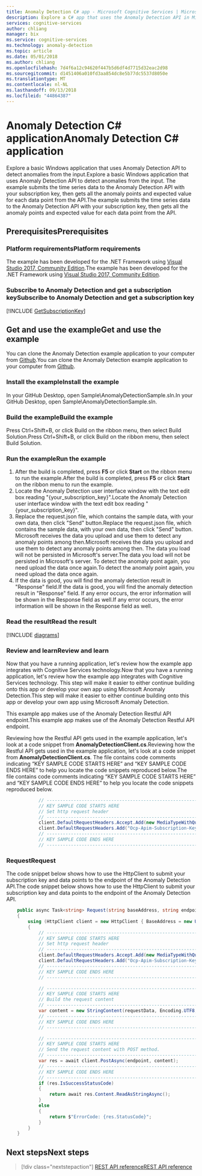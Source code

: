 ```yaml
---
title: Anomaly Detection C# app - Microsoft Cognitive Services | Microsoft Docs
description: Explore a C# app that uses the Anomaly Detection API in Microsoft Cognitive Services. Send original data points to API and get the expected value and anomaly points.
services: cognitive-services
author: chliang
manager: bix
ms.service: cognitive-services
ms.technology: anomaly-detection
ms.topic: article
ms.date: 05/01/2018
ms.author: chliang
ms.openlocfilehash: 7d4f6a12c94620f447b5d6df4d7715d32eac2d98
ms.sourcegitcommit: d1451406a010fd3aa854dc8e5b77dc5537d8050e
ms.translationtype: MT
ms.contentlocale: nl-NL
ms.lasthandoff: 09/13/2018
ms.locfileid: "44864387"
---
```

# <a name="anomaly-detection-c-application"></a><span data-ttu-id="399a8-104">Anomaly Detection C# application</span><span class="sxs-lookup"><span data-stu-id="399a8-104">Anomaly Detection C# application</span></span>

<span data-ttu-id="399a8-105">Explore a basic Windows application that uses Anomaly Detection API to detect anomalies from the input.</span><span class="sxs-lookup"><span data-stu-id="399a8-105">Explore a basic Windows application that uses Anomaly Detection API to detect anomalies from the input.</span></span> <span data-ttu-id="399a8-106">The example submits the time series data to the Anomaly Detection API with your subscription key, then gets all the anomaly points and expected value for each data point from the API.</span><span class="sxs-lookup"><span data-stu-id="399a8-106">The example submits the time series data to the Anomaly Detection API with your subscription key, then gets all the anomaly points and expected value for each data point from the API.</span></span>

## <a name="prerequisites"></a><span data-ttu-id="399a8-107">Prerequisites</span><span class="sxs-lookup"><span data-stu-id="399a8-107">Prerequisites</span></span>

### <a name="platform-requirements"></a><span data-ttu-id="399a8-108">Platform requirements</span><span class="sxs-lookup"><span data-stu-id="399a8-108">Platform requirements</span></span>

<span data-ttu-id="399a8-109">The example has been developed for the .NET Framework using [Visual Studio 2017, Community Edition](https://www.visualstudio.com/products/visual-studio-community-vs).</span><span class="sxs-lookup"><span data-stu-id="399a8-109">The example has been developed for the .NET Framework using [Visual Studio 2017, Community Edition](https://www.visualstudio.com/products/visual-studio-community-vs).</span></span> 

### <a name="subscribe-to-anomaly-detection-and-get-a-subscription-key"></a><span data-ttu-id="399a8-110">Subscribe to Anomaly Detection and get a subscription key</span><span class="sxs-lookup"><span data-stu-id="399a8-110">Subscribe to Anomaly Detection and get a subscription key</span></span> 

[!INCLUDE [GetSubscriptionKey](../includes/get-subscription-key.md)]

## <a name="get-and-use-the-example"></a><span data-ttu-id="399a8-111">Get and use the example</span><span class="sxs-lookup"><span data-stu-id="399a8-111">Get and use the example</span></span>

<span data-ttu-id="399a8-112">You can clone the Anomaly Detection example application to your computer from [Github](https://github.com/MicrosoftAnomalyDetection/csharp-sample.git).</span><span class="sxs-lookup"><span data-stu-id="399a8-112">You can clone the Anomaly Detection example application to your computer from [Github](https://github.com/MicrosoftAnomalyDetection/csharp-sample.git).</span></span> 
<a name="Step1"></a>
### <a name="install-the-example"></a><span data-ttu-id="399a8-113">Install the example</span><span class="sxs-lookup"><span data-stu-id="399a8-113">Install the example</span></span>

<span data-ttu-id="399a8-114">In your GitHub Desktop, open Sample\AnomalyDetectionSample.sln.</span><span class="sxs-lookup"><span data-stu-id="399a8-114">In your GitHub Desktop, open Sample\AnomalyDetectionSample.sln.</span></span>

<a name="Step2"></a>
### <a name="build-the-example"></a><span data-ttu-id="399a8-115">Build the example</span><span class="sxs-lookup"><span data-stu-id="399a8-115">Build the example</span></span>

<span data-ttu-id="399a8-116">Press Ctrl+Shift+B, or click Build on the ribbon menu, then select Build Solution.</span><span class="sxs-lookup"><span data-stu-id="399a8-116">Press Ctrl+Shift+B, or click Build on the ribbon menu, then select Build Solution.</span></span>

<a name="Step3"></a>
### <a name="run-the-example"></a><span data-ttu-id="399a8-117">Run the example</span><span class="sxs-lookup"><span data-stu-id="399a8-117">Run the example</span></span>

1. <span data-ttu-id="399a8-118">After the build is completed, press **F5** or click **Start** on the ribbon menu to run the example.</span><span class="sxs-lookup"><span data-stu-id="399a8-118">After the build is completed, press **F5** or click **Start** on the ribbon menu to run the example.</span></span>
2. <span data-ttu-id="399a8-119">Locate the Anomaly Detection user interface window with the text edit box reading "{your_subscription_key}".</span><span class="sxs-lookup"><span data-stu-id="399a8-119">Locate the Anomaly Detection user interface window with the text edit box reading "{your_subscription_key}".</span></span>
3. <span data-ttu-id="399a8-120">Replace the request.json file, which contains the sample data, with your own data, then click "Send" button.</span><span class="sxs-lookup"><span data-stu-id="399a8-120">Replace the request.json file, which contains the sample data, with your own data, then click "Send" button.</span></span> <span data-ttu-id="399a8-121">Microsoft receives the data you upload and use them to detect any anomaly points among then.</span><span class="sxs-lookup"><span data-stu-id="399a8-121">Microsoft receives the data you upload and use them to detect any anomaly points among then.</span></span> <span data-ttu-id="399a8-122">The data you load will not be persisted in Microsoft's server.</span><span class="sxs-lookup"><span data-stu-id="399a8-122">The data you load will not be persisted in Microsoft's server.</span></span> <span data-ttu-id="399a8-123">To detect the anomaly point again, you need upload the data once again.</span><span class="sxs-lookup"><span data-stu-id="399a8-123">To detect the anomaly point again, you need upload the data once again.</span></span>
4. <span data-ttu-id="399a8-124">If the data is good, you will find the anomaly detection result in "Response" field.</span><span class="sxs-lookup"><span data-stu-id="399a8-124">If the data is good, you will find the anomaly detection result in "Response" field.</span></span> <span data-ttu-id="399a8-125">If any error occurs, the error information will be shown in the Response field as well.</span><span class="sxs-lookup"><span data-stu-id="399a8-125">If any error occurs, the error information will be shown in the Response field as well.</span></span>

<a name="Review"></a>
### <a name="read-the-result"></a><span data-ttu-id="399a8-126">Read the result</span><span class="sxs-lookup"><span data-stu-id="399a8-126">Read the result</span></span>

[!INCLUDE [diagrams](../includes/diagrams.md)]

<a name="Review"></a>
### <a name="review-and-learn"></a><span data-ttu-id="399a8-127">Review and learn</span><span class="sxs-lookup"><span data-stu-id="399a8-127">Review and learn</span></span>

<span data-ttu-id="399a8-128">Now that you have a running application, let's review how the example app integrates with Cognitive Services technology.</span><span class="sxs-lookup"><span data-stu-id="399a8-128">Now that you have a running application, let's review how the example app integrates with Cognitive Services technology.</span></span> <span data-ttu-id="399a8-129">This step will make it easier to either continue building onto this app or develop your own app using Microsoft Anomaly Detection.</span><span class="sxs-lookup"><span data-stu-id="399a8-129">This step will make it easier to either continue building onto this app or develop your own app using Microsoft Anomaly Detection.</span></span>

<span data-ttu-id="399a8-130">This example app makes use of the Anomaly Detection Restful API endpoint.</span><span class="sxs-lookup"><span data-stu-id="399a8-130">This example app makes use of the Anomaly Detection Restful API endpoint.</span></span>

<span data-ttu-id="399a8-131">Reviewing how the Restful API gets used in the example application, let's look at a code snippet from **AnomalyDetectionClient.cs**.</span><span class="sxs-lookup"><span data-stu-id="399a8-131">Reviewing how the Restful API gets used in the example application, let's look at a code snippet from **AnomalyDetectionClient.cs**.</span></span> <span data-ttu-id="399a8-132">The file contains code comments indicating “KEY SAMPLE CODE STARTS HERE” and “KEY SAMPLE CODE ENDS HERE” to help you locate the code snippets reproduced below.</span><span class="sxs-lookup"><span data-stu-id="399a8-132">The file contains code comments indicating “KEY SAMPLE CODE STARTS HERE” and “KEY SAMPLE CODE ENDS HERE” to help you locate the code snippets reproduced below.</span></span>

```csharp
            // ----------------------------------------------------------------------
            // KEY SAMPLE CODE STARTS HERE
            // Set http request header
            // ---------------------------------------------------------------------- 
            client.DefaultRequestHeaders.Accept.Add(new MediaTypeWithQualityHeaderValue("application/json"));
            client.DefaultRequestHeaders.Add("Ocp-Apim-Subscription-Key", subscriptionKey);
            // ----------------------------------------------------------------------
            // KEY SAMPLE CODE ENDS HERE 
            // ----------------------------------------------------------------------

```
### <a name="request"></a><span data-ttu-id="399a8-133">**Request**</span><span class="sxs-lookup"><span data-stu-id="399a8-133">**Request**</span></span>
<span data-ttu-id="399a8-134">The code snippet below shows how to use the HttpClient to submit your subscription key and data points to the endpoint of the Anomaly Detection API.</span><span class="sxs-lookup"><span data-stu-id="399a8-134">The code snippet below shows how to use the HttpClient to submit your subscription key and data points to the endpoint of the Anomaly Detection API.</span></span>

```csharp
    public async Task<string> Request(string baseAddress, string endpoint, string subscriptionKey, string requestData)
    {
        using (HttpClient client = new HttpClient { BaseAddress = new Uri(baseAddress) })
        {
            // ----------------------------------------------------------------------
            // KEY SAMPLE CODE STARTS HERE
            // Set http request header
            // ---------------------------------------------------------------------- 
            client.DefaultRequestHeaders.Accept.Add(new MediaTypeWithQualityHeaderValue("application/json"));
            client.DefaultRequestHeaders.Add("Ocp-Apim-Subscription-Key", subscriptionKey);
            // ----------------------------------------------------------------------
            // KEY SAMPLE CODE ENDS HERE 
            // ----------------------------------------------------------------------

            // ----------------------------------------------------------------------
            // KEY SAMPLE CODE STARTS HERE
            // Build the request content
            // ---------------------------------------------------------------------- 
            var content = new StringContent(requestData, Encoding.UTF8, "application/json");
            // ----------------------------------------------------------------------
            // KEY SAMPLE CODE ENDS HERE 
            // ----------------------------------------------------------------------

            // ----------------------------------------------------------------------
            // KEY SAMPLE CODE STARTS HERE
            // Send the request content with POST method.
            // ---------------------------------------------------------------------- 
            var res = await client.PostAsync(endpoint, content);
            // ----------------------------------------------------------------------
            // KEY SAMPLE CODE ENDS HERE 
            // ----------------------------------------------------------------------
            if (res.IsSuccessStatusCode)
            {
                return await res.Content.ReadAsStringAsync();
            }
            else
            {
                return $"ErrorCode: {res.StatusCode}";
            }
        }
    }
```

## <a name="next-steps"></a><span data-ttu-id="399a8-135">Next steps</span><span class="sxs-lookup"><span data-stu-id="399a8-135">Next steps</span></span>

> [!div class="nextstepaction"]
> [<span data-ttu-id="399a8-136">REST API reference</span><span class="sxs-lookup"><span data-stu-id="399a8-136">REST API reference</span></span>](https://dev.labs.cognitive.microsoft.com/docs/services/anomaly-detection/operations/post-anomalydetection)
